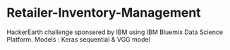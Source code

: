 # Retailer-Inventory-Management
HackerEarth challenge sponsered by IBM using IBM Bluemix Data Science Platform. Models : Keras sequential & VGG model
